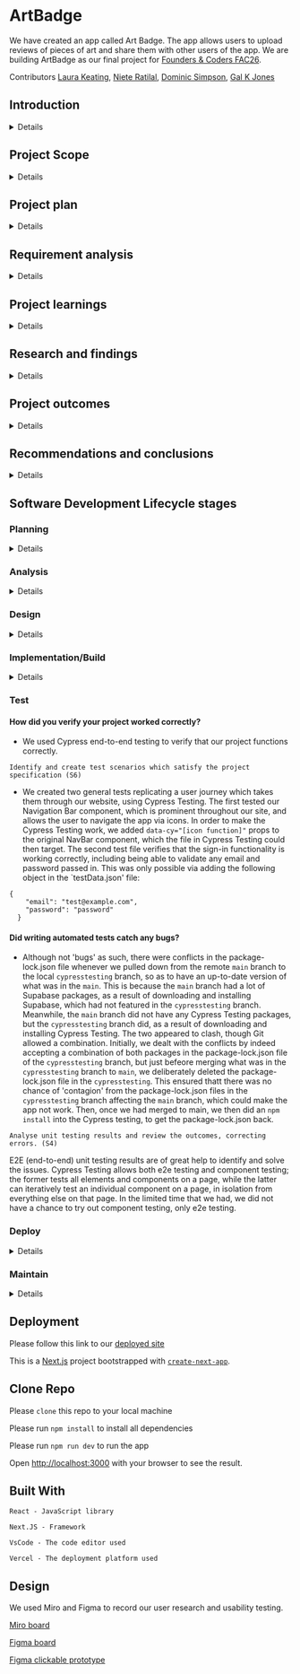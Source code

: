 # ArtBadge

We have created an app called Art Badge. The app allows users to upload reviews of pieces of art and share them with other users of the app. We are building ArtBadge as our final project for [Founders & Coders FAC26](https://github.com/fac26).

Contributors [Laura Keating](https://github.com/LauraK0), [Niete Ratilal](https://github.com/Psydwinder), [Dominic Simpson](https://github.com/DominicSimpson), [Gal K Jones](https://github.com/GalKJ)

## Introduction

<details>

#### What are you building?

A web app that allows users to 'collect' and rate artworks they've seen in-person. Users can upload WHERE they've seen the artwork, RATE that experience of seeing the artwork, and BUILD a personal database on what they've seen for others to compare.

#### Why are you building it?

Seeing artworks digitally rarely compares to the experience of seeing them in context and person. Your experiences of artworks may change depending on exhibition-context, location, or simply down to 'real-life expectations'.

The aim is to get more people to see more artwork, and to encourage them to share their experiences of seeing art in-person. 

</details>

## Project Scope

<details>

#### What are you not building?

We are not building a React Native app, an online database of art works, a general social network app and we're not building a site for galleries to advetise new exhibitions.

#### How did you decide what features were important?

We conducted user research and usability testing. Our users gave us valuable feedback which helped us refine our initial concept. In some instances that meant intergrating new features which we hadn't considered before and in other instances removing features that we had initialy thought essential.

</details>

## Project plan

<details>

#### How are you going to structure your sprints?

Based on user research from Design Week we created the user stories. We then created a Kanban board on GitHub to track our progress. We used the Kanban board to create a sprint plan for each week of the project. For our first sprint we prioritised a working product skeleton and setting up our testing library.

For our second sprint we will prioritise the user stories that would allow users to sign-up(sign-in & sign-out) to upload reviews of artworks and allow users to view other users' reviews of artworks.

#### What order are you going to build in?

Our tech stack includes:

- React
- Next.js
- Supabase for authentication (& database)
- Cypress for testing
- Airtable(? for database)

#### How did user research inform your plan?

We conducted user research and usability testing. Our users gave us valuable feedback which helped us refine our initial concept.

Some valuable feedback included:

- simplify routes meaning removing the number of clicks needed to complete a user storey
- adding more quick links to the navbar.
- changing scrolling on feed to up/down rather than left/right
- Making the rating process more interactive/fun

In some instances that meant intergrating new features which we hadn't considered before and in other instances removing features that we had initialy thought essential.

Some new features included:

- Search option would be useful to look for specific art, artist, location
- creating a sense of achievement at end of photo upload
- A social share button that allows you to share your work or badges with your friends
- A ranking list of the number of galleries, posts etc to help encourage people to post more

</details>

## Requirement analysis

<details>

#### How will you ensure your project is accessible to as many users as possible?

We will ensure our project is accessible to as many users as possible by:

- ensuring our app is responsive
- using lighthouse feature to check accessibility
- using a colour contrast checker to ensure our colour scheme is accessible
- using semantic HTML to ensure our app is accessible to screen readers

#### Are there any legal or regulatory requirements you should consider?

</details>

## Project learnings

<details>

#### Did your team work effectively?

Clear communication when creating Kanban board made us more effective at meeting tasks and completing them, timeboxing tasks enabled us to laser focus and not fall down rabbit holes, pair programming ment we could rely on one another when hitting challenges.      

#### What would you do differently next time?

Ask for help earlier rather then struggle by ourselves and make best use of mentors and help and soloutions. Read documentation more thourougly before starting work rather than being put off by it's dense and sometimes messy nature.   

</details>

## Research and findings

<details>

#### What did you find out from user testing?

The homepage received mixed feedback regarding the visibility of certain features such as the question mark and 'Explore' button. The 'Reflect' wording was also found to be confusing. Users requested a direct upload option and a clearer distinction between other users' uploads and their own. The navigation bar's address book icon was unclear, and a friends list was requested. The art card number was unclear, and users suggested using a star rating system. The form could benefit from text instructions, fewer steps, and a sense of achievement at the end. New features requested include a news feed, gallery deals, top-rated photos, and a ranking list. Users also requested icons instead of wording and social share buttons. The app's contrast and colors need to be improved.

</details>

## Project outcomes

<details>

#### Were your assumptions right or wrong?

</details>

## Recommendations and conclusions

<details>

#### What features would you prioritise to build next?

#### Was the project a success?

</details>

## Software Development Lifecycle stages

### Planning

<details>

#### What roles did your team take on?

`Explain the roles and responsibilities of all people working within the software development lifecycle, and how they relate to the project (K2)`

#### Did these roles help your team work effectively?

`Outline how teams work effectively to produce software and how to contribute appropriately (K6) Compare and contrast the requirements of a software development team, and how they would ensure that each member (including themselves) were able to make a contribution (K6)`

</details>

### Analysis

<details>

#### What might be the intended and unintended consequences of building this product?

</details>

### Design

<details>

#### How did you plan a user experience?

#### What technical decisions did you make?

#### Server-render vs client-render vs both

#### Relational or non-relational or no DB

#### Self-hosted or platform-as-a-service

#### Frontend first vs DB first

#### Did you create a technical specification?

`Review methods of software design with reference to functional/technical specifications and apply a justified approach to software development (K11, S11, S12)`

</details>

### Implementation/Build

<details>

#### How did you ensure your code was good?

`Create logical and maintainable code to deliver project outcomes, explaining their choice of approach. (S1)`

#### What interesting technical problems did you have to solve?

`Outline and apply the rationale and use of algorithms, logic and data structures. (K9, S16)`

#### How did you debug issues that arose?

`Apply structured techniques to problem solving to identify and resolve issues and debug basic flaws in code (S7)`

</details>

### Test

#### How did you verify your project worked correctly?

- We used Cypress end-to-end testing to verify that our project functions correctly.

`Identify and create test scenarios which satisfy the project specification (S6)`

- We created two general tests replicating a user journey which takes them through our website, using Cypress Testing.
The first tested our Navigation Bar component, which is prominent throughout our site, and allows the user to navigate the app via icons.
In order to make the Cypress Testing work, we added `data-cy="[icon function]"` props to the original NavBar component, which the file in 
Cypress Testing could then target. 
The second test file verifies that the sign-in functionality is working correctly, including being able to validate any email and password passed in. This was only possible via adding the following object in the `testData.json' file:

```
{
    "email": "test@example.com",
    "password": "password"
  }
```

#### Did writing automated tests catch any bugs?

- Although not 'bugs' as such, there were conflicts in the package-lock.json file whenever we pulled down from the remote `main` branch to the
local `cypresstesting` branch, so as to have an up-to-date version of what was in the `main`. This is because the `main` branch had a lot of 
Supabase packages, as a result of downloading and installing Supabase, which had not featured in the `cypresstesting` branch. 
Meanwhile, the `main` branch did not have any Cypress Testing packages, but the `cypresstesting` branch did, as a result of downloading 
and installing Cypress Testing. The two appeared to clash, though Git allowed a combination.
Initially, we dealt with the conflicts by indeed accepting a combination of both packages in the package-lock.json file of the `cypresstesting` branch, but
just befeore merging what was in the `cypresstesting` branch to `main`, we deliberately deleted the package-lock.json file in the `cypresstesting`. 
This ensured thatt there was no chance of 'contagion' from the package-lock.json files in the `cypresstesting` branch affecting the `main` branch, 
which could make the app not work. Then, once we had merged to main, we then did an `npm install` into the Cypress testing, to get the package-lock.json
back.

`Analyse unit testing results and review the outcomes, correcting errors. (S4)`

E2E (end-to-end) unit testing results are of great help to identify and solve the issues. Cypress Testing allows both e2e testing and component testing; 
the former tests all elements and components on a page, while the latter can iteratively test an individual component on a page, in isolation from 
everything else on that page. 
In the limited time that we had, we did not have a chance to try out component testing, only e2e testing.

</details>

### Deploy

<details>

#### Where/how did you deploy your application?

`Review and justify their contribution to building, managing and deploying code into the relevant environment in accordance with the project specification (S10)`

#### What problems did you encounter during deployment?

</details>

### Maintain

<details>

#### Is it easy for someone make changes to the codebase?

#### Could a new person quickly be onboarded to contribute?

`
Establishes a logical thinking approach to areas of work which require valid reasoning and/or justified decision making (B2)

Describes how they have maintained a productive, professional and secure working environment throughout the project activity (B3)
`

</details>

## Deployment

Please follow this link to our [deployed site](https://week7-9-artbadge.vercel.app)

This is a [Next.js](https://nextjs.org/) project bootstrapped with [`create-next-app`](https://github.com/vercel/next.js/tree/canary/packages/create-next-app).

## Clone Repo

Please `clone` this repo to your local machine

Please run `npm install` to install all dependencies

Please run `npm run dev` to run the app

Open [http://localhost:3000](http://localhost:3000) with your browser to see the result.

## Built With

    React - JavaScript library

    Next.JS - Framework

    VsCode - The code editor used

    Vercel - The deployment platform used

## Design

We used Miro and Figma to record our user research and usability testing.

[Miro board](https://miro.com/app/board/uXjVPkoAI88=/)

[Figma board](https://www.figma.com/file/wVdBFVqoaLtPQPA0bq4ZY3/Untitled?node-id=0%3A1&t=eSBWnVZF4j4wmwCg-0)

[Figma clickable prototype](https://www.figma.com/proto/wVdBFVqoaLtPQPA0bq4ZY3/Untitled?node-id=51%3A448&scaling=scale-down&page-id=0%3A1&starting-point-node-id=51%3A448)

